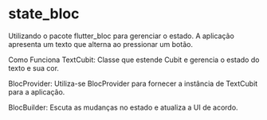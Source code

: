 # state_bloc

Utilizando o pacote flutter_bloc para gerenciar o estado. 
A aplicação apresenta um texto que alterna ao pressionar um botão.

Como Funciona
TextCubit: Classe que estende Cubit<TextState> e gerencia o estado do texto e sua cor.

BlocProvider: Utiliza-se BlocProvider para fornecer a instância de TextCubit para a aplicação.

BlocBuilder: Escuta as mudanças no estado e atualiza a UI de acordo.
